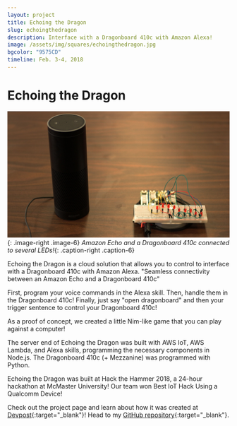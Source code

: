 ```yaml
---
layout: project
title: Echoing the Dragon
slug: echoingthedragon
description: Interface with a Dragonboard 410c with Amazon Alexa!
image: /assets/img/squares/echoingthedragon.jpg
bgcolor: "9575CD"
timeline: Feb. 3-4, 2018
---
```


# Echoing the Dragon

![Echoing the Dragon](/assets/img/echoingthedragon1.jpg){: .image-right .image-6}
*Amazon Echo and a Dragonboard 410c connected to several LEDs!*{: .caption-right .caption-6}

Echoing the Dragon is a cloud solution that allows you to control to interface with a Dragonboard 410c with Amazon Alexa. "Seamless connectivity between an Amazon Echo and a Dragonboard 410c"

First, program your voice commands in the Alexa skill. 
Then, handle them in the Dragonboard 410c!
Finally, just say "open dragonboard" and then your trigger sentence to control your Dragonboard 410c!

As a proof of concept, we created a little Nim-like game that you can play against a computer!

The server end of Echoing the Dragon was built with AWS IoT, AWS Lambda, and Alexa skills, programming the necessary components in Node.js. The Dragonboard 410c (+ Mezzanine) was programmed with Python.

Echoing the Dragon was built at Hack the Hammer 2018, a 24-hour hackathon at McMaster University!
Our team won Best IoT Hack Using a Qualcomm Device!


Check out the project page and learn about how it was created at [Devpost](https://devpost.com/software/echoing-the-dragon){:target="_blank"}!
Head to my [GitHub repository](https://github.com/WilliamLQin/Echoing-the-Dragon){:target="_blank"}.
